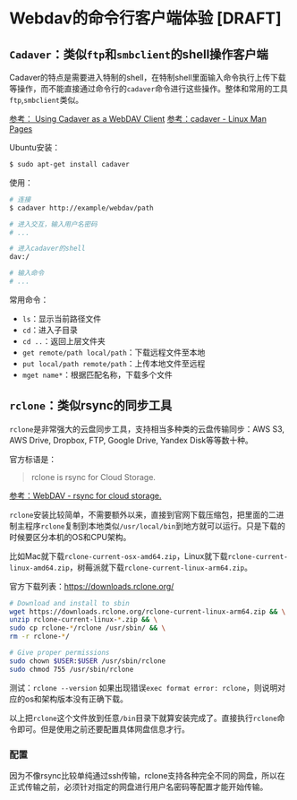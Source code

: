 # Webdav的命令行客户端体验 [DRAFT]


## `Cadaver`：类似`ftp`和`smbclient`的shell操作客户端

Cadaver的特点是需要进入特制的shell，在特制shell里面输入命令执行上传下载等操作，而不能直接通过命令行的`cadaver`命令进行这些操作。整体和常用的工具`ftp`,`smbclient`类似。

[参考： Using Cadaver as a WebDAV Client](https://docs.oracle.com/cd/E29542_01/portal.1111/e10235/webdav007.htm#POUSR1607)
[参考：cadaver - Linux Man Pages](https://www.systutorials.com/docs/linux/man/1-cadaver/)


Ubuntu安装：
```sh
$ sudo apt-get install cadaver
```

使用：
```sh
# 连接
$ cadaver http://example/webdav/path

# 进入交互，输入用户名密码
# ...

# 进入cadaver的shell
dav:/

# 输入命令
# ...
```

常用命令：
- `ls`：显示当前路径文件
- `cd`：进入子目录
- `cd ..`：返回上层文件夹
- `get remote/path local/path`：下载远程文件至本地
- `put local/path remote/path`：上传本地文件至远程
- `mget name*`：根据匹配名称，下载多个文件



## `rclone`：类似rsync的同步工具

`rclone`是非常强大的云盘同步工具，支持相当多种类的云盘传输同步：AWS S3, AWS Drive, Dropbox, FTP, Google Drive, Yandex Disk等等数十种。

官方标语是：

> rclone is rsync for Cloud Storage.


[参考：WebDAV - rsync for cloud storage.](https://rclone.org/webdav/)

`rclone`安装比较简单，不需要额外以来，直接到官网下载压缩包，把里面的二进制主程序`rclone`复制到本地类似`/usr/local/bin`到地方就可以运行。只是下载的时候要区分本机的OS和CPU架构。

比如Mac就下载`rclone-current-osx-amd64.zip`，Linux就下载`rclone-current-linux-amd64.zip`，树莓派就下载`rclone-current-linux-arm64.zip`。

官方下载列表：https://downloads.rclone.org/

```sh
# Download and install to sbin
wget https://downloads.rclone.org/rclone-current-linux-arm64.zip && \
unzip rclone-current-linux-*.zip && \
sudo cp rclone-*/rclone /usr/sbin/ && \
rm -r rclone-*/

# Give proper permissions
sudo chown $USER:$USER /usr/sbin/rclone
sudo chmod 755 /usr/sbin/rclone
```

测试：`rclone --version`
如果出现错误`exec format error: rclone`，则说明对应的os和架构版本没有正确下载。

以上把`rclone`这个文件放到任意`/bin`目录下就算安装完成了。直接执行`rclone`命令即可。但是使用之前还要配置具体网盘信息才行。


### 配置

因为不像rsync比较单纯通过ssh传输，rclone支持各种完全不同的网盘，所以在正式传输之前，必须针对指定的网盘进行用户名密码等配置才能开始传输。

